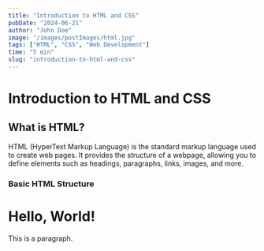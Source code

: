 ```yaml
---
title: "Introduction to HTML and CSS"
pubDate: "2024-06-21"
author: "John Doe"
image: "/images/postImages/html.jpg"
tags: ["HTML", "CSS", "Web Development"]
time: "5 min"
slug: "introduction-to-html-and-css"
---
```


# Introduction to HTML and CSS

## What is HTML?
HTML (HyperText Markup Language) is the standard markup language used to create web pages. It provides the structure of a webpage, allowing you to define elements such as headings, paragraphs, links, images, and more.

### Basic HTML Structure

<!DOCTYPE html>
<html lang="en">
<head>
    <meta charset="UTF-8">
    <meta name="viewport" content="width=device-width, initial-scale=1.0">
    <title>Document</title>
</head>
<body>
    <h1>Hello, World!</h1>
    <p>This is a paragraph.</p>
</body>
</html>
